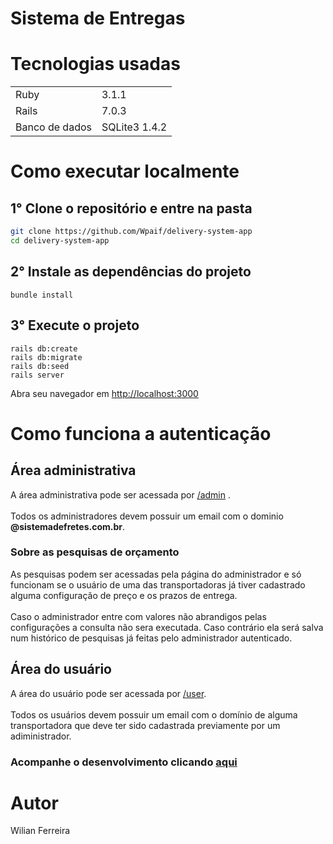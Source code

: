 # Sistema de Entregas

# Tecnologias usadas
<table>
  <tr>
    <td>Ruby</td>
    <td>
      3.1.1
    </td>
  </tr>
  <tr>
    <td>Rails</td>
    <td>
      7.0.3
    </td>
  </tr>
  <tr>
    <td>Banco de dados</td>
    <td>
      SQLite3 1.4.2
    </td>
  </tr>
</table>

# Como executar localmente 

## 1° Clone o repositório e entre na pasta
```zsh
git clone https://github.com/Wpaif/delivery-system-app
cd delivery-system-app
```

## 2° Instale as dependências do projeto
```
bundle install
```

## 3° Execute o projeto

```
rails db:create
rails db:migrate
rails db:seed
rails server
```
Abra seu navegador em <a href="http://localhost:3000">http://localhost:3000</a>

# Como funciona a autenticação
## Área administrativa
<p>
  A área administrativa pode ser acessada por <a href="http://127.0.0.1:3000/admin"> /admin</a> .<br><br>
  Todos os administradores devem possuir um email com o dominio <b>@sistemadefretes.com.br</b>.
</p>

### Sobre as pesquisas de orçamento

<p>
  As pesquisas podem ser acessadas pela página do administrador e só funcionam se o usuário de uma das transportadoras já tiver cadastrado alguma configuração de preço e os prazos de entrega. <br> <br>
  Caso o administrador entre com valores não abrandigos pelas configurações a consulta não sera executada. Caso contrário ela será salva num histórico de pesquisas já feitas pelo administrador autenticado.
</p>

## Área do usuário
<p>
  A área do usuário pode ser acessada por <a href="http://127.0.0.1:3000/user"> /user</a>. <br><br>
  Todos os usuários devem possuir um email com o domínio de alguma transportadora que deve ter sido cadastrada previamente por um adiministrador.
</p>


### Acompanhe o desenvolvimento clicando <a href="https://github.com/users/Wpaif/projects/1">aqui</a>
# Autor
Wilian Ferreira